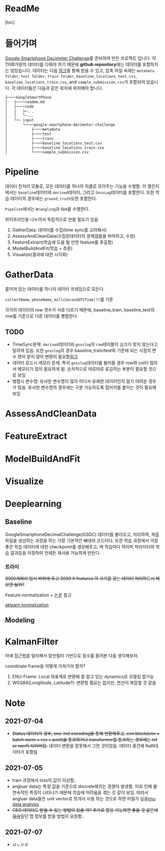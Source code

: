 # ReadMe
[toc]

# 들어가며

[Google Smartphone Decimeter Challenge](https://www.kaggle.com/c/google-smartphone-decimeter-challenge)를 준비하며 만든 프로젝트 입니다. 약 11GB가량의 데이터를 다뤄야 하기 때문에 **github repository**에는 데이터를 포함하지는 않았습니다. 데이터는 다음 [링크](https://www.kaggle.com/c/google-smartphone-decimeter-challenge/data)를 통해 받을 수 있고, 압축 파일 속에는 `metadata folder`, `test folder`, `train folder`, `baseline_locations_test.csv`, `baseline_locations_train.csv`, and `sample_submission.csv`가 포함되어 있습니다. 각 데이터들은 다음과 같은 위치에 위치해야 합니다.

```bash
├────GoogleSmartPhone
│   ├────readme.md
│   ├────code
│   │   ├─...
│   │   └─...
│   └── input
│       └────google-smartphone-decimeter-challenge
│           ├────metadata
│           ├────test
│           ├────train
│           ├────baseline_locations_test.csv
│           ├────baseline_locations_train.csv
│           └────sample_submission.csv
```



# Pipeline

데이터 전처리 모듈로, 모든 데이터를 하나의 피클로 모아주는 기능을 수행함. 이 첼린지에서는 `baseline`데이터와 `derived`데이터, 그리고 `GnssLog`데이터를 포함한다. 또한 학습 데이터의 경우에는 `ground_truth`또한 포함한다.

`Pipeline`에서는 `Wrangling`과 `EDA`를 수행한다.

파이프라인을 나누어서 독립적으로 만들 필요가 있음

1. GatherData: 데이터를 수집(time sync를 고려해서)
2. AssessAndCleanData(수집된데이터의 문제점들을 파악하고, 수정)
3. FeatureExtract(학습에 도움 될 만한 feature를 추출함)
4. ModelBuildAndFit(학습 + 추론)
5. Visualize(결과에 대한 시각화)

# GatherData

흩어져 있는 데이터를 하나의 데이터 프레임으로 모은다.

`collectName`, `phoneName`, `milliSecondUTCTime(?)`를 기준

각각의 데이터의 row 갯수가 서로 다르기 때문에, baseline_train, baseline_test의 row를 기준으로 다른 데이터를 병합한다.

## TODO

* TimeSync문제: `derived`데이터와 `gnsslog`의 `raw`테이블이 싱크가 맞지 않는다고 알려져 있음. 또한 `gnsslog`의 경우 baseline_train/test와 기준에 되는 시점의 변수 명이 맞지 않아 변환이 필요함[링크](https://www.kaggle.com/gymf123/tips-notes-from-the-competition-hosts)
* 데이터 로드시 메모리 문제: 특히 `gnsslog`데이터를 불러올 경우 row와 col이 많아서 메모리가 많이 필요하게 됨. 순차적으로 따로따로 로깅하는 부분이 필요할 것으로 보임
* 병합시 변수명: 유사한 변수명이 많아 어디서 유래한 데이터인지 알기 어려운 경우가 많음. 유사한 변수명의 경우에는 구분 가능하도록 접미어를 붙이는 것이 필요해 보임

# AssessAndCleanData

# FeatureExtract

# ModelBuildAndFit

# Visualize





# Deeplearning

## Baseline

GoogleSmartphoneDecimalChallenge(GSDC) 데이터를 불러오고, 처리하여, 제출파일을 생성하는 과정을 하는 가장 기본적인 뼈대의 코드이다. 또한 학습 과정에서 가장 좋은 학습 데이터에 대한 checkpoint를 생성해주고, 매 학습마다 하이퍼 파라미터와 학습 결과등을 저장하여 언제든 재사용 가능하게 만든다.

### 트라이

~~3000개짜리 임시 버퍼에 두고 3000 X features 의 크기를 갖는 데이터 처리하드시 해보면 될까?~~

Feature normalization + [논문](https://arxiv.org/pdf/1805.03368.pdf) 참고

[sklearn normalization](https://scikit-learn.org/stable/auto_examples/preprocessing/plot_all_scaling.html#powertransformer)





## Modeling





# KalmanFilter

아얘 접근법을 달리해서 칼만필터 기반으로 점수를 올려본 다음 생각해보자.

coordinate frame을 어떻게 가져가야 할까?

1. ENU-Frame: Local 좌표계로 변환해 잘 알고 있는 dynamics로 모델링 쌉가능
2. WGS84(Longtitude, Latitude?): 변환할 필요는 없지만, 연산이 복잡할 것 같음





# Note

## 2021-07-04

* ~~Status 데이터의 경우, one-hot encoding을 통해 변환해주고, cnn block(cnn + batch norm + res + pool)을 통과하거나 transformer를 통과하는 경우에는 inf or nan이 되어버림.~~ 데이터 변환을 잘못해서 그런 것이었음. 데이터 중간에 NaN데이터가 포함됨

## 2021-07-05

* train 과정에서 loss의 값이 이상함..
* angluar data는 특정 값을 기준으로 discrete해지는 경향이 발생함. 이로 인해 불연속적인 특징이 나타나기 때문에 학습에 어려움을 겪는 것 같이 보임. 따라서 angluar data들은 unit vector로 쪼개서 사용 하는 것으로 하면 어떨가 싶음[imu data analysis](https://www.kaggle.com/museas/estimating-the-direction-with-a-magnetic-sensor/notebook)
* ~~GEO 데이터도 받을 수 있는 방법이 있을 까? 추가로 활용 가능하면 좋을 것 같은데[링크](https://plotly.com/python/scattermapbox/)~~일단 맵 정보를 받을 방법이 요원함..

## 2021-07-07

* ㅁㄴㅇㄹ